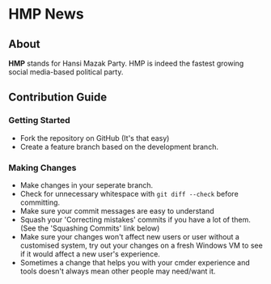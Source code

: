 # HMP News

## About

**HMP** stands for Hansi Mazak Party. HMP is indeed the fastest growing social media-based political party.

## Contribution Guide

### Getting Started

* Fork the repository on GitHub (It's that easy)
* Create a feature branch based on the development branch.

### Making Changes

* Make changes in your seperate branch.
* Check for unnecessary whitespace with `git diff --check` before committing.
* Make sure your commit messages are easy to understand
* Squash your 'Correcting mistakes' commits if you have a lot of them. (See the 'Squashing Commits' link below)
* Make sure your changes won't affect new users or user without a customised system, try out your changes on a fresh Windows VM to see if it would affect a new user's experience.
* Sometimes a change that helps you with your cmder experience and tools doesn't always mean other people may need/want it.